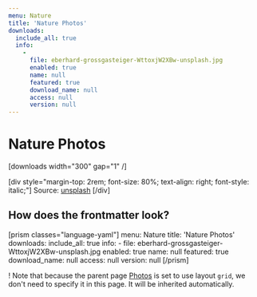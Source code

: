 ```yaml
---
menu: Nature
title: 'Nature Photos'
downloads:
  include_all: true
  info:
    -
      file: eberhard-grossgasteiger-WttoxjW2XBw-unsplash.jpg
      enabled: true
      name: null
      featured: true
      download_name: null
      access: null
      version: null
---
```


# Nature Photos

[downloads width="300" gap="1" /]

[div style="margin-top: 2rem; font-size: 80%; text-align: right; font-style: italic;"]
Source: [unsplash](https://unsplash.com/?target=_blank)
[/div]

## How does the frontmatter look?

[prism classes="language-yaml"]
menu: Nature
title: 'Nature Photos'
downloads:
  include_all: true
  info:
    -
      file: eberhard-grossgasteiger-WttoxjW2XBw-unsplash.jpg
      enabled: true
      name: null
      featured: true
      download_name: null
      access: null
      version: null
[/prism]

! Note that because the parent page [Photos](../) is set to use layout `grid`, we don't need to specify it in this page. It will be inherited automatically.